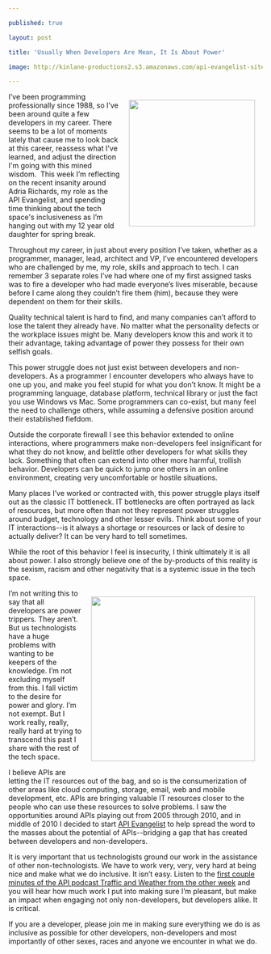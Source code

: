 ---
published: true
layout: post
title: 'Usually When Developers Are Mean, It Is About Power'
image: http://kinlane-productions2.s3.amazonaws.com/api-evangelist-site/blog/angry-bird.jpg
---

<p><a href="http://www.fanpop.com/clubs/angry-birds-are-amazing/images/32024326/title/angry-bird-photo" target="_blank"><img style="padding: 15px;" src="https://s3.amazonaws.com/kinlane-productions2/angry-bird.jpg" alt="" width="250" align="right" /></a>
<p>I&rsquo;ve been programming professionally since 1988, so I&rsquo;ve been around quite a few developers in my career. There seems to be a lot of moments lately that cause me to look back at this career, reassess what I've learned, and adjust the direction I'm going with this mined wisdom. &nbsp;This week I&rsquo;m reflecting on the recent insanity around Adria Richards, my role as the API Evangelist, and spending time thinking about the tech space's inclusiveness as I&rsquo;m hanging out with my 12 year old daughter for spring break.
<p>Throughout my career, in just about every position I&rsquo;ve taken, whether as a programmer, manager, lead, architect and VP, I&rsquo;ve encountered developers who are challenged by me, my role, skills and approach to tech.  I can remember 3 separate roles I&rsquo;ve had where one of my first assigned tasks was to fire a developer who had made everyone&rsquo;s lives miserable, because before I came along they couldn&rsquo;t fire them (him), because they were dependent on them for their skills.
<p>Quality technical talent is hard to find, and many companies can&rsquo;t afford to lose the talent they already have.  No matter what the personality defects or the workplace issues might be.  Many developers know this and work it to their advantage, taking advantage of power they possess for their own selfish goals.
<p>This power struggle does not just exist between developers and non-developers.  As a programmer I encounter developers who always have to one up you, and make you feel stupid for what you don&rsquo;t know.  It might be a programming language, database platform, technical library or just the fact you use Windows vs Mac.  Some programmers can co-exist, but many feel the need to challenge others, while assuming a defensive position around their established fiefdom.
<p>Outside the corporate firewall I see this behavior extended to online interactions, where programmers make non-developers feel insignificant for what they do not know, and belittle other developers for what skills they lack.  Something that often can extend into other more harmful, trollish behavior.  Developers can be quick to jump one others in an online environment,  creating very uncomfortable or hostile situations.
<p>Many places I&rsquo;ve worked or contracted with, this power struggle plays itself out as the classic IT bottleneck.  IT bottlenecks are often portrayed as lack of resources, but more often than not they represent power struggles around budget, technology and other lesser evils.  Think about some of your IT interactions--is it always a shortage or resources or lack of desire to actually deliver?  It can be very hard to tell sometimes.
<p>While the root of this behavior I feel is insecurity, I think ultimately it is all about power.  I also strongly believe one of the by-products of this reality is the sexism, racism and other negativity that is a systemic issue in the tech space.
<p><img style="padding: 15px;" src="https://s3.amazonaws.com/kinlane-productions2/information-technology.jpg" alt="" width="325" align="right" />
<p>I&rsquo;m not writing this to say that all developers are power trippers.  They aren&rsquo;t.  But us technologists have a huge problems with wanting to be keepers of the knowledge.  I&rsquo;m not excluding myself from this.  I fall victim to the desire for power and glory.  I&rsquo;m not exempt.  But I work really, really, really hard at trying to transcend this past I share with the rest of the tech space.
<p>I believe APIs are letting the IT resources out of the bag, and so is the consumerization of other areas like cloud computing, storage, email, web and mobile development, etc. APIs are bringing valuable IT resources closer to the people who can use these resources to solve problems.  I saw the opportunities around APIs playing out from 2005 through 2010, and in middle of 2010 I decided to start <a title="API Evangelist" href="http://apievangelist.com">API Evangelist</a> to help spread the word to the masses about the potential of APIs--bridging a gap that has created between developers and non-developers.
<p>It is very important that us technologists ground our work in the assistance of other non-technologists.  We have to work very, very, very hard at being nice and make what we do inclusive.  It isn&rsquo;t easy.  Listen to the <a href="http://trafficandweather.io/post/44802468357/episode-7-i-went-through-three-cliches-there">first couple minutes of the API podcast Traffic and Weather from the other  week</a> and you will hear how much work I put into making sure I&rsquo;m pleasant, but make an impact when engaging not only non-developers, but developers alike.  It is critical.
<p>If you are a developer, please join me in making sure everything we do is as inclusive as possible for other developers, non-developers and most importantly of other sexes, races and anyone we encounter in what we do.

